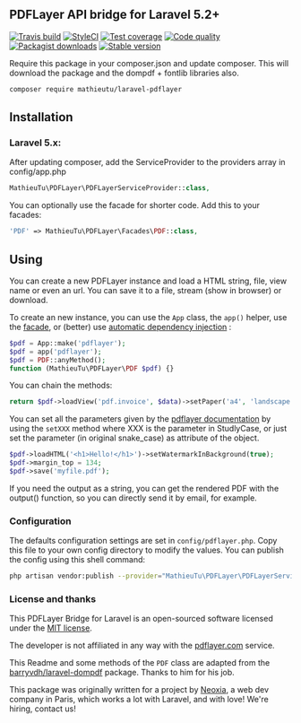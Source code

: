 ## PDFLayer API bridge for Laravel 5.2+

[![Travis build](https://img.shields.io/travis/mathieutu/laravel-pdflayer/master.svg?style=flat-square&label=Build)](https://travis-ci.org/mathieutu/laravel-pdflayer?branch=master) 
[![StyleCI](https://styleci.io/repos/77931503/shield?branch=master)](https://styleci.io/repos/77931503) 
[![Test coverage](https://img.shields.io/scrutinizer/coverage/g/mathieutu/laravel-pdflayer.svg?style=flat-square&label=Coverage)](https://scrutinizer-ci.com/g/mathieutu/laravel-pdflayer/?branch=master) 
[![Code quality](https://img.shields.io/scrutinizer/g/mathieutu/laravel-pdflayer.svg?style=flat-square&label=Quality)](https://scrutinizer-ci.com/g/mathieutu/laravel-pdflayer/?branch=master) 
[![Packagist downloads](https://img.shields.io/packagist/dt/mathieutu/laravel-pdflayer.svg?style=flat-square&label=Downloads)](https://packagist.org/packages/mathieutu/laravel-pdflayer)
[![Stable version](https://img.shields.io/packagist/v/mathieutu/laravel-pdflayer.svg?style=flat-square&label=Packagist)](https://packagist.org/packages/mathieutu/laravel-pdflayer)

Require this package in your composer.json and update composer. This will download the package and the dompdf + fontlib libraries also.
```bash
composer require mathieutu/laravel-pdflayer
```

## Installation
### Laravel 5.x:

After updating composer, add the ServiceProvider to the providers array in config/app.php
```php
MathieuTu\PDFLayer\PDFLayerServiceProvider::class,
```

You can optionally use the facade for shorter code. Add this to your facades:
```php
'PDF' => MathieuTu\PDFLayer\Facades\PDF::class,
```
  
## Using

You can create a new PDFLayer instance and load a HTML string, file, view name or even an url. 
You can save it to a file, stream (show in browser) or download.

To create an new instance, you can use the `App` class, the `app()` helper, use the [facade](https://laravel.com/docs/5.3/facades), or (better) use [automatic dependency injection](https://laravel.com/docs/5.3/controllers#dependency-injection-and-controllers) :
```php
$pdf = App::make('pdflayer');
$pdf = app('pdflayer');
$pdf = PDF::anyMethod();
function (MathieuTu\PDFLayer\PDF $pdf) {}
```
You can chain the methods:
```php
return $pdf->loadView('pdf.invoice', $data)->setPaper('a4', 'landscape')->save('/path-to/my_stored_file.pdf')->stream('download.pdf');
```
You can set all the parameters given by the [pdflayer documentation](https://pdflayer.com/documentation) by using the `setXXX` method where XXX is the parameter in StudlyCase, or just set the parameter (in original snake_case) as attribute of the object.
```php
$pdf->loadHTML('<h1>Hello!</h1>')->setWatermarkInBackground(true);
$pdf->margin_top = 134;
$pdf->save('myfile.pdf');
```
If you need the output as a string, you can get the rendered PDF with the output() function, so you can directly send it by email, for example.

### Configuration
The defaults configuration settings are set in `config/pdflayer.php`. Copy this file to your own config directory to modify the values. You can publish the config using this shell command:
```bash
php artisan vendor:publish --provider="MathieuTu\PDFLayer\PDFLayerServiceProvider"
```
    
### License and thanks

This PDFLayer Bridge for Laravel is an open-sourced software licensed under the [MIT license](http://opensource.org/licenses/MIT).

The developer is not affiliated in any way with the [pdflayer.com](https://pdflayer.com) service.

This Readme and some methods of the `PDF` class are adapted from the [barryvdh/laravel-dompdf](https://github.com/barryvdh/laravel-dompdf) package. Thanks to him for his job.

This package was originally written for a project by [Neoxia](http://neoxia.com/), a web dev company in Paris, which works a lot with Laravel, and with love! We're hiring, contact us!

